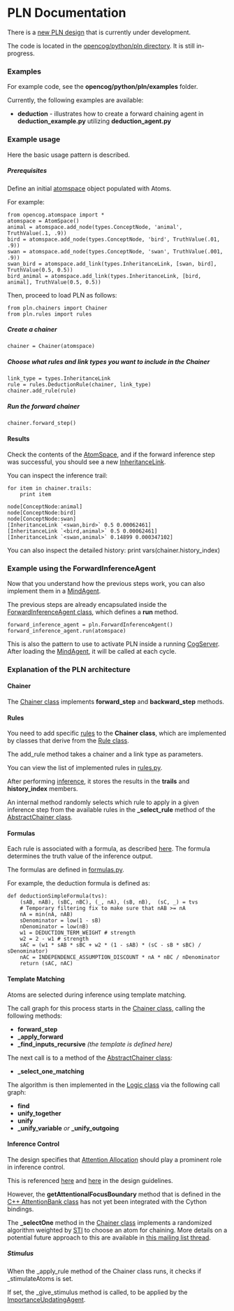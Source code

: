 PLN Documentation
=================

There is a [new PLN design][] that is currently under development.

The code is located in the [opencog/python/pln directory][]. It is still in-progress.

### Examples

For example code, see the **opencog/python/pln/examples** folder.

Currently, the following examples are available:
-   **deduction** - illustrates how to create a forward chaining agent in **deduction_example.py** utilizing **deduction_agent.py**

### Example usage

Here the basic usage pattern is described.

##### Prerequisites

Define an initial [atomspace][] object populated with Atoms.

For example:
```
from opencog.atomspace import *
atomspace = AtomSpace()
animal = atomspace.add_node(types.ConceptNode, 'animal', TruthValue(.1, .9))
bird = atomspace.add_node(types.ConceptNode, 'bird', TruthValue(.01, .9))
swan = atomspace.add_node(types.ConceptNode, 'swan', TruthValue(.001, .9))
swan_bird = atomspace.add_link(types.InheritanceLink, [swan, bird], TruthValue(0.5, 0.5))
bird_animal = atomspace.add_link(types.InheritanceLink, [bird, animal], TruthValue(0.5, 0.5))
```

Then, proceed to load PLN as follows:
```
from pln.chainers import Chainer
from pln.rules import rules
```
##### Create a chainer
    chainer = Chainer(atomspace)

##### Choose what rules and link types you want to include in the Chainer
```
link_type = types.InheritanceLink
rule = rules.DeductionRule(chainer, link_type)
chainer.add_rule(rule)
```

##### Run the forward chainer
    chainer.forward_step()

#### Results

Check the contents of the [AtomSpace][], and if the forward inference
step was successful, you should see a new [InheritanceLink][].

You can inspect the inference trail:
```
for item in chainer.trails:
    print item
```
```
node[ConceptNode:animal]
node[ConceptNode:bird]
node[ConceptNode:swan]
[InheritanceLink `<swan,bird>` 0.5 0.00062461]
[InheritanceLink `<bird,animal>` 0.5 0.00062461]
[InheritanceLink `<swan,animal>` 0.14899 0.000347102]
```
You can also inspect the detailed history:
    print vars(chainer.history_index)

### Example using the ForwardInferenceAgent

Now that you understand how the previous steps work, you can also
implement them in a [MindAgent][].

The previous steps are already encapsulated inside the
[ForwardInferenceAgent class][], which defines a **run** method.
```
forward_inference_agent = pln.ForwardInferenceAgent()
forward_inference_agent.run(atomspace)
```
This is also the pattern to use to activate PLN inside a running
[CogServer][]. After loading the [MindAgent][], it will be called at
each cycle.

### Explanation of the PLN architecture

#### Chainer

The [Chainer class][] implements **forward\_step** and
**backward\_step** methods.

#### Rules

You need to add specific [rules][] to the **Chainer class**, which are
implemented by classes that derive from the [Rule class][].

The add\_rule method takes a chainer and a link type as parameters.

You can view the list of implemented rules in [rules.py][].

After performing [inference][], it stores the results in the **trails**
and **history\_index** members.

An internal method randomly selects which rule to apply in a given
inference step from the available rules in the **\_select\_rule** method
of the [AbstractChainer class][].

#### Formulas

Each rule is associated with a formula, as described [here][rules]. The
formula determines the truth value of the inference output.

The formulas are defined in [formulas.py][].

For example, the deduction formula is defined as:
```
def deductionSimpleFormula(tvs):
    (sAB, nAB), (sBC, nBC), (_, nA), (sB, nB),  (sC, _) = tvs
    # Temporary filtering fix to make sure that nAB >= nA
    nA = min(nA, nAB)
    sDenominator = low(1 - sB)
    nDenominator = low(nB)
    w1 = DEDUCTION_TERM_WEIGHT # strength
    w2 = 2 - w1 # strength
    sAC = (w1 * sAB * sBC + w2 * (1 - sAB) * (sC - sB * sBC) / sDenominator)    
    nAC = INDEPENDENCE_ASSUMPTION_DISCOUNT * nA * nBC / nDenominator    
    return (sAC, nAC)
```
#### Template Matching

Atoms are selected during inference using template matching.

The call graph for this process starts in the [Chainer class][], calling
the following methods:

-   **forward\_step**
-   **\_apply\_forward**
-   **\_find\_inputs\_recursive** *(the template is defined here)*

The next call is to a method of the [AbstractChainer class][]:

-   **\_select\_one\_matching**

The algorithm is then implemented in the [Logic class][] via the
following call graph:

-   **find**
-   **unify\_together**
-   **unify**
-   **\_unify\_variable** *or* **\_unify\_outgoing**

#### Inference Control

The design specifies that [Attention Allocation][] should play a
prominent role in inference control.

This is referenced [here][] and [here][1] in the design guidelines.

However, the **getAttentionalFocusBoundary** method that is defined in
the [C++ AttentionBank class][] has not yet been integrated with the
Cython bindings.

The **\_selectOne** method in the [Chainer class][] implements a
randomized algorithm weighted by [STI][] to choose an atom for chaining.
More details on a potential future approach to this are available in
[this mailing list thread][].

##### Stimulus

When the \_apply\_rule method of the Chainer class runs, it checks if
\_stimulateAtoms is set.

If set, the \_give\_stimulus method is called, to be applied by the
[ImportanceUpdatingAgent][].

  [new PLN design]: http://wiki.opencog.org/w/New_PLN_Design,_2013
  [opencog/python/pln directory]: https://github.com/opencog/opencog/tree/master/opencog/python/pln
  [atomspace]: http://wiki.opencog.org/w/Python#MindAgents_in_Python

  [AtomSpace]: AtomSpace "wikilink"
  [InheritanceLink]: InheritanceLink "wikilink"
  [MindAgent]: http://wiki.opencog.org/w/Python#MindAgents_in_Python
  [ForwardInferenceAgent class]: http://buildbot.opencog.org/doxygen/d3/d06/classpython_1_1pln_1_1agents_1_1ForwardInferenceAgent.html
  [CogServer]: CogServer "wikilink"
  [Chainer class]: http://buildbot.opencog.org/doxygen/db/d69/classpython_1_1pln_1_1chainers_1_1Chainer.html

  [rules]: http://wiki.opencog.org/w/New_PLN_Design,_2013#Rules_and_formulas
  [Rule class]: http://buildbot.opencog.org/doxygen/d8/d78/classpython_1_1pln_1_1rules_1_1rules_1_1Rule.html
  [rules.py]: http://buildbot.opencog.org/doxygen/db/d7d/pln_2rules_2rules_8py.html
  [inference]: http://wiki.opencog.org/w/New_PLN_Design,_2013#Forward_and_backward_chaining
  [AbstractChainer class]: http://buildbot.opencog.org/doxygen/d4/d21/classpython_1_1pln_1_1chainers_1_1AbstractChainer.html
  [formulas.py]: http://buildbot.opencog.org/doxygen/d1/de2/pln_2formulas_8py.html

  [Chainer class]: http://buildbot.opencog.org/doxygen/db/d69/classpython_1_1pln_1_1chainers_1_1Chainer.html
  [AbstractChainer class]: http://buildbot.opencog.org/doxygen/d4/d21/classpython_1_1pln_1_1chainers_1_1AbstractChainer.html
  [Logic class]: http://buildbot.opencog.org/doxygen/d3/d02/classpython_1_1pln_1_1logic_1_1Logic.html
  [Attention Allocation]: http://wiki.opencog.org/w/ECAN
  [here]: http://wiki.opencog.org/w/New_PLN_Implementation_Guide,_2013#STEP_1:_BASIC_FIRST-ORDER_PLN
  [1]: http://wiki.opencog.org/w/New_PLN_Design,_2013#The_Atomspace_AttentionalFocus_as_PLN.27s_Working_Memory
  [C++ AttentionBank class]: http://buildbot.opencog.org/doxygen/df/d07/classopencog_1_1AttentionBank.html
  [STI]: STI "wikilink"
  [this mailing list thread]: https://groups.google.com/d/msg/opencog/uA5Ig_wJaT4/1eEsslH0WE8J
  [ImportanceUpdatingAgent]: http://wiki.opencog.org/w/ImportanceUpdatingAgent